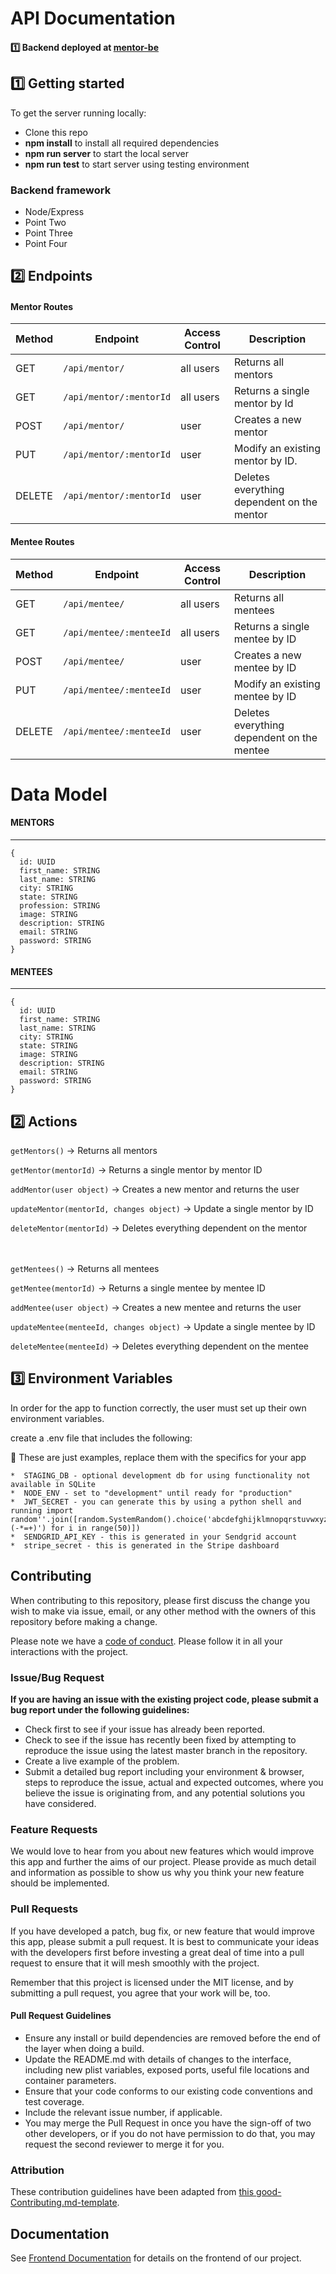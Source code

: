 
# API Documentation

#### 1️⃣ Backend deployed at [mentor-be](https://mentor-be.herokuapp.com/) <br>

## 1️⃣ Getting started

To get the server running locally:

- Clone this repo
- **npm install** to install all required dependencies
- **npm run server** to start the local server
- **npm run test** to start server using testing environment

### Backend framework

-    Node/Express
-    Point Two
-    Point Three
-    Point Four

## 2️⃣ Endpoints


#### Mentor Routes

| Method | Endpoint                | Access Control | Description                                  |
| ------ | ----------------------- | -------------- | -------------------------------------------- |
| GET    | `/api/mentor/`          | all users      | Returns all mentors                          |
| GET    | `/api/mentor/:mentorId` | all users      | Returns a single mentor by Id                |
| POST   | `/api/mentor/`          | user           | Creates a new mentor                         |
| PUT    | `/api/mentor/:mentorId` | user           | Modify an existing mentor by ID.             |
| DELETE | `/api/mentor/:mentorId` | user           | Deletes everything dependent on the mentor   |

#### Mentee Routes

| Method | Endpoint                | Access Control      | Description                                        |
| ------ | ----------------------- | ------------------- | -------------------------------------------------- |
| GET    | `/api/mentee/`          | all users           | Returns all mentees                                |
| GET    | `/api/mentee/:menteeId` | all users           | Returns a single mentee by ID                      |
| POST   | `/api/mentee/`          | user                | Creates a new mentee by ID                         |
| PUT    | `/api/mentee/:menteeId` | user                | Modify an existing mentee by ID                    |
| DELETE | `/api/mentee/:menteeId` | user                | Deletes everything dependent on the mentee         |

# Data Model

#### MENTORS

---

```
{
  id: UUID
  first_name: STRING
  last_name: STRING
  city: STRING
  state: STRING
  profession: STRING
  image: STRING
  description: STRING
  email: STRING
  password: STRING
}
```

#### MENTEES

---

```
{
  id: UUID
  first_name: STRING
  last_name: STRING
  city: STRING
  state: STRING
  image: STRING
  description: STRING
  email: STRING
  password: STRING
}
```

## 2️⃣ Actions


`getMentors()` -> Returns all mentors

`getMentor(mentorId)` -> Returns a single mentor by mentor ID

`addMentor(user object)` -> Creates a new mentor and returns the user

`updateMentor(mentorId, changes object)` -> Update a single mentor by ID

`deleteMentor(mentorId)` -> Deletes everything dependent on the mentor
<br>
<br>
<br>

`getMentees()` -> Returns all mentees

`getMentee(mentorId)` -> Returns a single mentee by mentee ID

`addMentee(user object)` -> Creates a new mentee and returns the user

`updateMentee(menteeId, changes object)` -> Update a single mentee by ID

`deleteMentee(menteeId)` -> Deletes everything dependent on the mentee

## 3️⃣ Environment Variables

In order for the app to function correctly, the user must set up their own environment variables.

create a .env file that includes the following:

🚫 These are just examples, replace them with the specifics for your app
    
    *  STAGING_DB - optional development db for using functionality not available in SQLite
    *  NODE_ENV - set to "development" until ready for "production"
    *  JWT_SECRET - you can generate this by using a python shell and running import random''.join([random.SystemRandom().choice('abcdefghijklmnopqrstuvwxyz0123456789!@#\$%^&amp;*(-*=+)') for i in range(50)])
    *  SENDGRID_API_KEY - this is generated in your Sendgrid account
    *  stripe_secret - this is generated in the Stripe dashboard
    
## Contributing

When contributing to this repository, please first discuss the change you wish to make via issue, email, or any other method with the owners of this repository before making a change.

Please note we have a [code of conduct](./code_of_conduct.md). Please follow it in all your interactions with the project.

### Issue/Bug Request

 **If you are having an issue with the existing project code, please submit a bug report under the following guidelines:**
 - Check first to see if your issue has already been reported.
 - Check to see if the issue has recently been fixed by attempting to reproduce the issue using the latest master branch in the repository.
 - Create a live example of the problem.
 - Submit a detailed bug report including your environment & browser, steps to reproduce the issue, actual and expected outcomes,  where you believe the issue is originating from, and any potential solutions you have considered.

### Feature Requests

We would love to hear from you about new features which would improve this app and further the aims of our project. Please provide as much detail and information as possible to show us why you think your new feature should be implemented.

### Pull Requests

If you have developed a patch, bug fix, or new feature that would improve this app, please submit a pull request. It is best to communicate your ideas with the developers first before investing a great deal of time into a pull request to ensure that it will mesh smoothly with the project.

Remember that this project is licensed under the MIT license, and by submitting a pull request, you agree that your work will be, too.

#### Pull Request Guidelines

- Ensure any install or build dependencies are removed before the end of the layer when doing a build.
- Update the README.md with details of changes to the interface, including new plist variables, exposed ports, useful file locations and container parameters.
- Ensure that your code conforms to our existing code conventions and test coverage.
- Include the relevant issue number, if applicable.
- You may merge the Pull Request in once you have the sign-off of two other developers, or if you do not have permission to do that, you may request the second reviewer to merge it for you.

### Attribution

These contribution guidelines have been adapted from [this good-Contributing.md-template](https://gist.github.com/PurpleBooth/b24679402957c63ec426).

## Documentation

See [Frontend Documentation](https://github.com/Lambda-School-Labs/my-mentor-fe/blob/master/README.md) for details on the frontend of our project.

